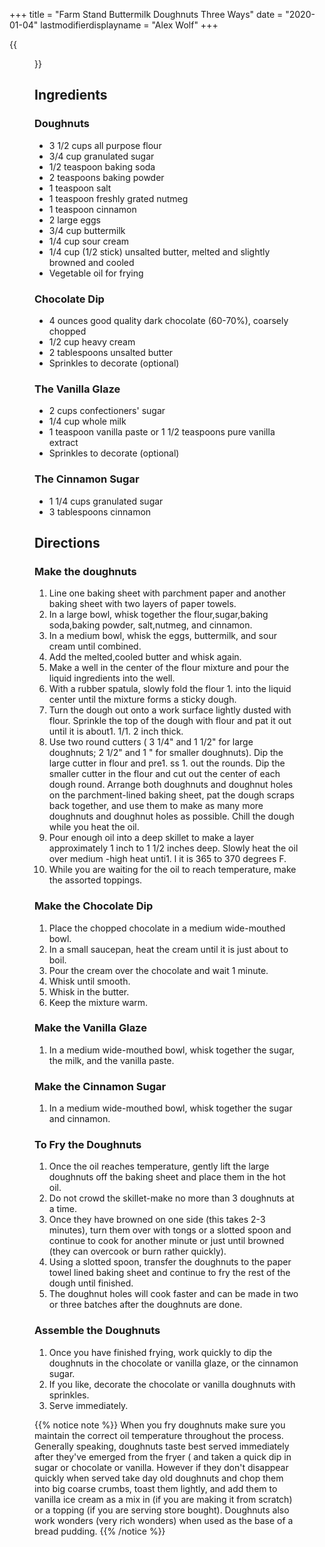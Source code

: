 +++
title = "Farm Stand Buttermilk Doughnuts Three Ways"
date = "2020-01-04"
lastmodifierdisplayname = "Alex Wolf"
+++

{{<figure src="/images/baked_doughnuts.jpg" height="500px">}}

## Ingredients

### Doughnuts

* 3 1/2 cups all purpose flour
* 3/4 cup granulated sugar
* 1/2 teaspoon baking soda
* 2 teaspoons baking powder
* 1 teaspoon salt
* 1 teaspoon freshly grated nutmeg
* 1 teaspoon cinnamon
* 2 large eggs
* 3/4 cup buttermilk
* 1/4 cup sour cream
* 1/4 cup (1/2 stick) unsalted butter, melted and slightly browned and cooled
* Vegetable oil for frying

### Chocolate Dip

* 4 ounces good quality dark chocolate (60-70%), coarsely chopped
* 1/2 cup heavy cream
* 2 tablespoons unsalted butter
* Sprinkles to decorate (optional)

### The Vanilla Glaze

* 2 cups confectioners' sugar
* 1/4 cup whole milk
* 1 teaspoon vanilla paste or 1 1/2 teaspoons pure vanilla extract
* Sprinkles to decorate (optional)

### The Cinnamon Sugar

* 1 1/4 cups granulated sugar
* 3 tablespoons cinnamon

## Directions

### Make the doughnuts

1. Line one baking sheet with parchment paper and another baking sheet with two layers of paper towels.
1. In a large bowl, whisk together the flour,sugar,baking soda,baking powder, salt,nutmeg, and cinnamon.
1. In a medium bowl, whisk the eggs, buttermilk, and sour cream until combined. 
1. Add the melted,cooled butter and whisk again.
1. Make a well in the center of the flour mixture and pour the liquid ingredients into the well.
1. With a rubber spatula, slowly fold the flour 1. into the liquid center until the mixture forms a sticky dough.
1. Turn the dough out onto a work surface lightly dusted with flour.  Sprinkle the top of the dough with flour and pat it out until it is about1.  1/1. 2 inch thick.
1. Use two round cutters ( 3 1/4" and 1 1/2" for large doughnuts; 2 1/2" and 1 " for smaller doughnuts).  Dip the large cutter in flour and pre1. ss 1. out the rounds.  Dip the smaller cutter in the flour and cut out the center of each dough round.  Arrange both doughnuts and doughnut holes on the parchment-lined baking sheet, pat the dough scraps back together, and use them to make as many more doughnuts and doughnut holes as possible.  Chill the dough while you heat the oil.
1. Pour enough oil into a deep skillet to make a layer approximately 1 inch to 1 1/2 inches deep.  Slowly heat the oil over medium -high heat unti1. l it is 365 to 370 degrees F.
1. While you are waiting for the oil to reach temperature, make the assorted toppings.

### Make the Chocolate Dip
1. Place the chopped chocolate in a medium wide-mouthed bowl. 
1. In a small saucepan, heat the cream until it is just about to boil. 
1. Pour the cream over the chocolate and wait 1 minute. 
1. Whisk until smooth. 
1. Whisk in the butter. 
1. Keep the mixture warm.

### Make the Vanilla Glaze

1. In a medium wide-mouthed bowl, whisk together the sugar, the milk, and the vanilla paste.

### Make the Cinnamon Sugar
1. In a medium wide-mouthed bowl, whisk together the sugar and cinnamon.

### To Fry the Doughnuts

1. Once the oil reaches temperature, gently lift the large doughnuts off the baking sheet and place them in the hot oil. 
1. Do not crowd the skillet-make no more than 3 doughnuts at a time. 
1. Once they have browned on one side (this takes 2-3 minutes), turn them over with tongs or a slotted spoon and continue to cook for another minute or just until browned (they can overcook or burn rather quickly).  
1. Using a slotted spoon, transfer the doughnuts to the paper towel lined baking sheet and continue to fry the rest of the dough until finished.  
1. The doughnut holes will cook faster and can be made in two or three batches after the doughnuts are done.

### Assemble the Doughnuts

1. Once you have finished frying, work quickly to dip the doughnuts in the chocolate or vanilla glaze, or the cinnamon sugar.  
1. If you like, decorate the chocolate or vanilla doughnuts with sprinkles.  
1. Serve immediately.

{{% notice note %}}
When you fry doughnuts make sure you maintain the correct oil temperature throughout the process.  Generally speaking, doughnuts taste best served immediately after they've emerged from the fryer ( and taken a quick dip in sugar or chocolate or vanilla.  However if they don't disappear quickly when served take day old doughnuts and chop them into big coarse crumbs, toast them lightly, and add them to vanilla ice cream as a mix in (if you are making it from scratch) or a topping (if you are serving store bought). Doughnuts also work wonders (very rich wonders) when used as the base of a bread pudding.
{{% /notice %}}
